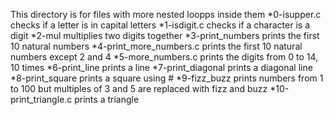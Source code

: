 This directory is for files with more nested loopps inside them
*0-isupper.c checks if a letter is in capital letters
*1-isdigit.c checks if a character is a digit
*2-mul multiplies two digits together
*3-print_numbers prints the first 10 natural numbers
*4-print_more_numbers.c prints the first 10 natural numbers except 2 and 4
*5-more_numbers.c prints the digits from 0 to 14, 10 times
*6-print_line prints a line
*7-print_diagonal prints a diagonal line
*8-print_square prints a square using #
*9-fizz_buzz prints numbers from 1 to 100 but multiples of 3 and 5 are replaced with fizz and buzz
*10-print_triangle.c prints a triangle

